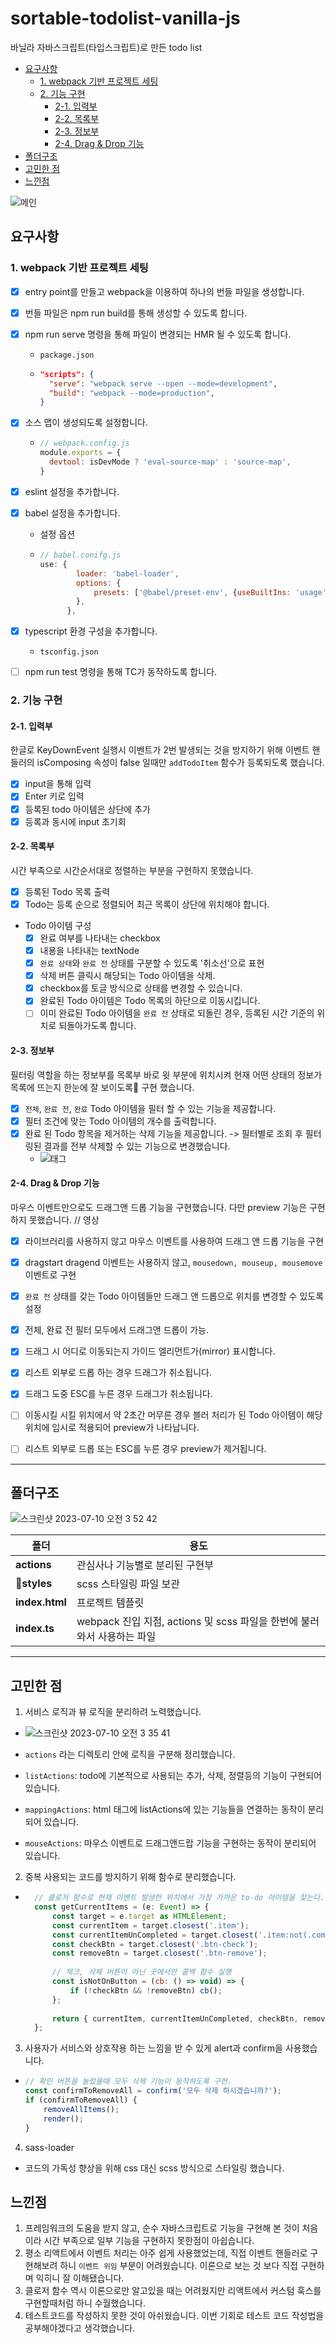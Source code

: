 # sortable-todolist-vanilla-js
바닐라 자바스크립트(타입스크립트)로 만든 todo list

* [요구사항](#요구사항)
    + [1. webpack 기반 프로젝트 세팅](#1-webpack-기반-프로젝트-세팅)
    + [2. 기능 구현](#2-기능-구현)
      + [2-1. 입력부](#2-1-입력부)
      + [2-2. 목록부](#2-2-목록부)
      + [2-3. 정보부](#2-3-정보부)
      + [2-4. Drag & Drop 기능](#2-4-Drag-&-Drop-기능)
* [폴더구조](#폴더구조)
* [고민한 점](#고민한-점)
* [느낀점](#느낀점)


![메인](https://github.com/jasmine-my/sortable-todolist-vanilla-js/assets/83268528/ebb51404-26d3-43ca-b2da-bddb96b22667)



## 요구사항

### 1. webpack 기반 프로젝트 세팅
- [x] entry point를 만들고 webpack을 이용하여 하나의 번들 파일을 생성합니다.
- [x] 번들 파일은 npm run build를 통해 생성할 수 있도록 합니다.
- [x] npm run serve 명령을 통해 파일이 변경되는 HMR 될 수 있도록 합니다.
  - `package.json`
  - ```json
    "scripts": {
      "serve": "webpack serve --open --mode=development",
      "build": "webpack --mode=production",
    }
    ```
- [x] 소스 맵이 생성되도록 설정합니다.
  - ```javascript
    // webpack.config.js
    module.exports = {
      devtool: isDevMode ? 'eval-source-map' : 'source-map',
    }
    ```  
- [x] eslint 설정을 추가합니다.
- [x] babel 설정을 추가합니다.
  - 설정 옵션
  - ```javascript
    // babel.conifg.js
    use: {
            loader: 'babel-loader',
            options: {
                presets: ['@babel/preset-env', {useBuiltIns: 'usage',}],
            },
          },
    ```
- [x] typescript 환경 구성을 추가합니다.
  - `tsconfig.json`
- [ ] npm run test 명령을 통해 TC가 동작하도록 합니다.


### 2. 기능 구현
#### 2-1. 입력부
한글로 KeyDownEvent 실행시 이벤트가 2번 발생되는 것을 방지하기 위해 이벤트 핸들러의 isComposing 속성이 false 일때만 `addTodoItem` 함수가 등록되도록 했습니다.
  - [x] input을 통해 입력
  - [x] Enter 키로 입력
  - [x] 등록된 todo 아이템은 상단에 추가
  - [x] 등록과 동시에 input 초기회

#### 2-2. 목록부
시간 부족으로 시간순서대로 정렬하는 부분을 구현하지 못했습니다.
  - [x] 등록된 Todo 목록 출력
  - [x] Todo는 등록 순으로 정렬되어 최근 목록이 상단에 위치해야 합니다.
  - Todo 아이템 구성
    - [x] 완료 여부를 나타내는 checkbox
    - [x] 내용을 나타내는 textNode
    - [x] `완료 상태`와 `완료 전` 상태를 구분할 수 있도록 '취소선'으로 표현
    - [x] 삭제 버튼 클릭시 해당되는 Todo 아이템을 삭제.
    - [x] checkbox를 토글 방식으로 상태를 변경할 수 있습니다.
    - [x] 완료된 Todo 아이템은 Todo 목록의 하단으로 이동시킵니다.
    - [ ] 이미 완료된 Todo 아이템을 `완료 전` 상태로 되돌린 경우, 등록된 시간 기준의 위치로 되돌아가도록 합니다.

#### 2-3. 정보부
필터링 역할을 하는 정보부를 목록부 바로 윗 부분에 위치시켜 현재 어떤 상태의 정보가 목록에 뜨는지 한눈에 잘 보이도록 구현 했습니다.
  - [x] `전체`, `완료 전`, `완료` Todo 아이템을 필터 할 수 있는 기능을 제공합니다.
  - [x] 필터 조건에 맞는 Todo 아이템의 개수를 출력합니다.
  - [x] 완료 된 Todo 항목을 제거하는 삭제 기능을 제공합니다. -> 필터별로 조회 후 필터링된 결과를 전부 삭제할 수 있는 기능으로 변경했습니다.
    - ![태그](https://github.com/jasmine-my/sortable-todolist-vanilla-js/assets/83268528/699989f1-5fd3-4ff6-96b0-1b0bf25b83ed)



#### 2-4. Drag & Drop 기능
마우스 이벤트만으로도 드래그앤 드롭 기능을 구현했습니다. 다만 preview 기능은 구현하지 못했습니다.
// 영상
  - [x] 라이브러리를 사용하지 않고 마우스 이벤트를 사용하여 드래그 앤 드롭 기능을 구현
  - [x] dragstart dragend 이벤트는 사용하지 않고, `mousedown, mouseup, mousemove` 이벤트로 구현
  - [x] `완료 전` 상태를 갖는 Todo 아이템들만 드래그 앤 드롭으로 위치를 변경할 수 있도록 설정
  - [x] 전체, 완료 전 필터 모두에서 드래그앤 드롭이 가능.
  - [x] 드래그 시 어디로 이동되는지 가이드 엘리먼트가(mirror) 표시합니다.
  - [x] 리스트 외부로 드롭 하는 경우 드래그가 취소됩니다.
  - [x] 드래그 도중 ESC를 누른 경우 드래그가 취소됩니다.
  - [ ] 이동시킬 시킬 위치에서 약 2초간 머무른 경우 블러 처리가 된 Todo 아이템이 해당 위치에 임시로 적용되어 preview가 나타납니다.
  - [ ] 리스트 외부로 드롭 또는 ESC를 누른 경우 preview가 제거됩니다.


***


## 폴더구조
![스크린샷 2023-07-10 오전 3 52 42](https://github.com/jasmine-my/sortable-todolist-vanilla-js/assets/83268528/730e1aba-b63a-44af-b12e-3f751bc83631)


| 폴더           | 용도                                                                                        |
| -------------- | --------------------------------------------------------------------- |
| **actions**    | 관심사나 기능별로 분리된 구현부                       |
| **styles**      | scss 스타일링 파일 보관             |
| **index.html**   | 프로젝트 템플릿  |
| **index.ts**   | webpack 진입 지점, actions 및 scss 파일을 한번에 불러와서 사용하는 파일 |



***


## 고민한 점
1. 서비스 로직과 뷰 로직을 분리하려 노력했습니다.
  - ![스크린샷 2023-07-10 오전 3 35 41](https://github.com/jasmine-my/sortable-todolist-vanilla-js/assets/83268528/0a1420b7-b395-45d1-b54d-6ecf0e92c2b3)

  - `actions` 라는 디렉토리 안에 로직을 구분해 정리했습니다.
  - `listActions`: todo에 기본적으로 사용되는 추가, 삭제, 정렬등의 기능이 구현되어 있습니다.
  - `mappingActions`: html 태그에 listActions에 있는 기능들을 연결하는 동작이 분리되어 있습니다.
  - `mouseActions`: 마우스 이벤트로 드래그앤드랍 기능을 구현하는 동작이 분리되어 있습니다.
    
2. 중복 사용되는 코드를 방지하기 위해 함수로 분리했습니다.
  - ```javascript
      // 클로저 함수로 현재 이벤트 발생한 위치에서 가장 가까운 to-do 아이템을 찾는다.
      const getCurrentItems = (e: Event) => {
          const target = e.target as HTMLElement;
          const currentItem = target.closest('.item');
          const currentItemUnCompleted = target.closest('.item:not(.completed)');
          const checkBtn = target.closest('.btn-check');
          const removeBtn = target.closest('.btn-remove');
      
          // 체크, 삭제 버튼이 아닌 곳에서만 콜백 함수 실행
          const isNotOnButton = (cb: () => void) => {
              if (!checkBtn && !removeBtn) cb();
          };
      
          return { currentItem, currentItemUnCompleted, checkBtn, removeBtn, isNotOnButton };
      };
    ```     
3. 사용자가 서비스와 상호작용 하는 느낌을 받 수 있게 alert과 confirm을 사용했습니다.
  - ```javascript
    // 확인 버튼을 눌렀을때 모두 삭제 기능이 동작하도록 구현.
    const confirmToRemoveAll = confirm('모두 삭제 하시겠습니까?');
    if (confirmToRemoveAll) {
        removeAllItems();
        render();
    }
    ```

4. sass-loader
  - 코드의 가독성 향상을 위해 css 대신 scss 방식으로 스타일링 했습니다.


## 느낀점
1. 프레임워크의 도움을 받지 않고, 순수 자바스크립트로 기능을 구현해 본 것이 처음이라 시간 부족으로 일부 기능을 구현하지 못한점이 아쉽습니다.
2. 평소 리액트에서 이벤트 처리는 아주 쉽게 사용했었는데, 직접 이벤트 핸들러로 구현해보려 하니 `이벤트 위임` 부분이 어려웠습니다. 이론으로 보는 것 보다 직접 구현하며 익히니 잘 이해됐습니다.
3. 클로저 함수 역시 이론으로만 알고있을 때는 어려웠지만 리액트에서 커스텀 훅스를 구현할때처럼 하니 수월했습니다.
4. 테스트코드를 작성하지 못한 것이 아쉬웠습니다. 이번 기회로 테스트 코드 작성법을 공부해야겠다고 생각했습니다.

